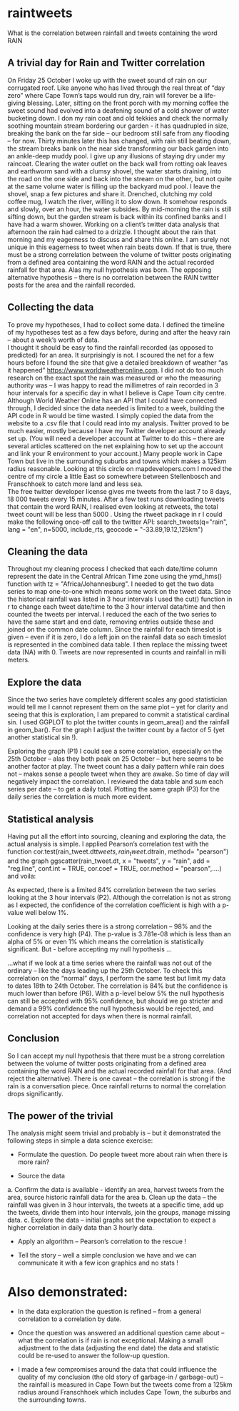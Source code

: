 # raintweets
What is the correlation between rainfall and tweets containing the word RAIN

## A trivial day for Rain and Twitter correlation
On Friday 25 October I woke up with the sweet sound of rain on our corrugated roof. Like anyone who has lived through the real threat of “day zero” where Cape Town’s taps would run dry, rain will forever be a life-giving blessing. Later, sitting on the front porch with my morning coffee the sweet sound had evolved into a deafening sound of a cold shower of water bucketing down.  I don my rain coat and old tekkies and check the normally soothing mountain stream bordering our garden - it has quadrupled in size, breaking the bank on the far side – our bedroom still safe from any flooding – for now.  Thirty minutes later this has changed, with rain still beating down, the stream breaks bank on the near side transforming our back garden into an ankle-deep muddy pool.  I give up any illusions of staying dry under my raincoat.  Clearing the water outlet on the back wall from rotting oak leaves and earthworm sand with a clumsy shovel, the water starts draining, into the road on the one side and back into the stream on the other, but not quite at the same volume water is filling up the backyard mud pool.  I leave the shovel, snap a few pictures and share it.  Drenched, clutching my cold coffee mug, I watch the river, willing it to slow down.  It somehow responds and slowly, over an hour, the water subsides.  By mid-morning the rain is still sifting down, but the garden stream is back within its confined banks and I have had a warm shower. 
Working on a client’s twitter data analysis that afternoon the rain had calmed to a drizzle.  I thought about the rain that morning and my eagerness to discuss and share this online.  I am surely not unique in this eagerness to tweet when rain beats down.  If that is true, there must be a strong correlation between the volume of twitter posts originating from a defined area containing the word RAIN and the actual recorded rainfall for that area.  Alas my null hypothesis was born.  The opposing alternative hypothesis – there is no correlation between the RAIN twitter posts for the area and the rainfall recorded.

## Collecting the data
To prove my hypotheses, I had to collect some data.
I defined the timeline of my hypotheses test as a few days before, during and after the heavy rain – about a week’s worth of data.  
I thought it should be easy to find the rainfall recorded (as opposed to predicted) for an area. It surprisingly is not.  I scoured the net for a few hours before I found the site that give a detailed breakdown of weather “as it happened” https://www.worldweatheronline.com.  I did not do too much research on the exact spot the rain was measured or who the measuring authority was – I was happy to read the millimetres of rain recorded in 3 hour intervals for a specific day in what I believe is Cape Town city centre.  Although World Weather Online has an API that I could have connected through, I decided since the data needed is limited to a week, building the API code in R would be time wasted.  I simply copied the data from the website to a .csv file that I could read into my analysis. 
Twitter proved to be much easier, mostly because I have my Twitter developer account already set up. (You will need a developer account at Twitter to do this – there are several articles scattered on the net explaining how to set up the account and link your R environment to your account.) Many people work in Cape Town but live in the surrounding suburbs and towns which makes a 125km radius reasonable.  Looking at this circle on mapdevelopers.com I moved the centre of my circle a little East so somewhere between Stellenbosch and Franschhoek to catch more land and less sea.  
The free twitter developer license gives me tweets from the last 7 to 8 days, 18 000 tweets every 15 minutes. After a few test runs downloading tweets that contain the word RAIN, I realised even looking at retweets, the total tweet count will be less than 5000 .  Using the rtweet package in r I could make the following once-off call to the twitter API:
search_tweets(q="rain", lang = "en", n=5000, include_rts, geocode = "-33.89,19.12,125km")

## Cleaning the data
Throughout my cleaning process I checked that each date/time column represent the date in the Central African Time zone using the ymd_hms() function with tz = "Africa/Johannesburg".
I needed to get the two data series to map one-to-one which means some work on the tweet data.  Since the historical rainfall was listed in 3 hour intervals I used the cut() function in r to change each tweet date/time to the 3 hour interval data/time and then counted the tweets per interval.
I reduced the each of the two series to have the same start and end date, removing entries outside these and joined on the common date column. Since the rainfall for each timeslot is given – even if it is zero, I do a left join on the rainfall data so each timeslot is represented in the combined data table.  I then replace the missing tweet data (NA) with 0.  Tweets are now represented in counts and rainfall in milli meters.

## Explore the data
Since the two series have completely different scales any good statistician would tell me I cannot represent them on the same plot – yet for clarity and seeing that this is exploration, I am prepared to commit a statistical cardinal sin.  I used GGPLOT to plot the twitter counts in geom_area() and the rainfall in geom_bar().  For the graph I adjust the twitter count by a factor of 5 (yet another statistical sin !).  
 
Exploring the graph (P1) I could see a some correlation, especially on the 25th  October – alas they both peak on 25 October – but here seems to be another factor at play.  The tweet count has a daily pattern while rain does not – makes sense a people tweet when they are awake.  So time of day will negatively impact the correlation.
I reviewed the data table and sum each series per date – to get a daily total.  Plotting the same graph (P3) for the daily series the correlation is much more evident.
 
## Statistical analysis
Having put all the effort into sourcing, cleaning and exploring the data, the actual analysis is simple.
I applied Pearson’s correlation test with the function 
cor.test(rain_tweet.dt$tweets, rain_tweet.dt$rain, method= "pearson")
and the graph 
ggscatter(rain_tweet.dt, x = "tweets", y = "rain", add = "reg.line", conf.int = TRUE, cor.coef = TRUE, cor.method = "pearson",….)
 and voila:

As expected, there is a limited 84% correlation between the two series looking at the 3 hour intervals (P2).  Although the correlation is not as strong as I expected, the confidence of the correlation coefficient is high with a p-value well below 1%.
 
Looking at the daily series there is a strong correlation – 98% and the confidence is very high (P4).  The p-value is 3.781e-08 which is less than an alpha of 5% or even 1% which means the correlation is statistically significant.
But - before accepting my null hypothesis …
 
…what if we look at a time series where the rainfall was not out of the ordinary – like the days leading up the 25th October.  To check this correlation on the “normal” days, I perform the same test but limit my data to dates 18th to 24th October.
The correlation is 84% but the confidence is much lower than before (P6).  With a p-level below 5% the null hypothesis can still be accepted with 95% confidence, but should we go stricter and demand a 99% confidence the null hypothesis would be rejected, and correlation not accepted for days when there is normal rainfall.
 
## Conclusion
So I can accept my null hypothesis that there must be a strong correlation between the volume of twitter posts originating from a defined area containing the word RAIN and the actual recorded rainfall for that area.  (And reject the alternative).  There is one caveat – the correlation is strong if the rain is a conversation piece.  Once rainfall returns to normal the correlation drops significantly.

## The power of the trivial
The analysis might seem trivial and probably is – but it demonstrated the following steps in simple a data science exercise:
*	Formulate the question.  Do people tweet more about rain when there is more rain?

*	Source the data 

a.	Confirm the data is available - identify an area, harvest tweets from the area, source historic rainfall data for the area
b.	Clean up the data – the rainfall was given in 3 hour intervals, the tweets  at a specific time, add up the tweets, divide them into 
 hour intervals, join the groups, manage missing data.
c.	Explore the data – initial graphs set the expectation to expect a higher correlation in daily data than 3 hourly data.

*	Apply an algorithm – Pearson’s correlation to the rescue !

*	Tell the story – well a simple conclusion we have and we can communicate it with a few icon graphics and no stats !

# Also demonstrated:

*	In the data exploration the question is refined – from a general correlation to a correlation by date.

*	Once the question was answered an additional question came about – what the correlation is if rain is not exceptional.  Making a small adjustment to the data (adjusting the end date) the data and statistic could be re-used to answer the follow-up question.

*	I made a few compromises around the data that could influence the quality of my conclusion (the old story of garbage-in / garbage-out) – the rainfall is measured in Cape Town but the tweets come from a 125km radius around Franschhoek which includes Cape Town, the suburbs and the surrounding towns. 

